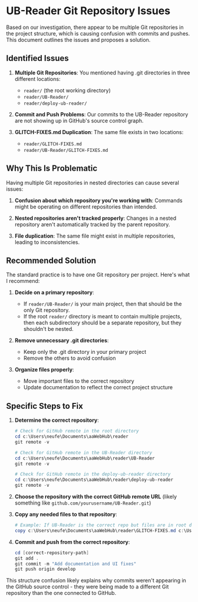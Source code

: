 # UB-Reader Git Repository Issues

Based on our investigation, there appear to be multiple Git repositories in the project structure, which is causing confusion with commits and pushes. This document outlines the issues and proposes a solution.

## Identified Issues

1. **Multiple Git Repositories**: You mentioned having .git directories in three different locations:

   - `reader/` (the root working directory)
   - `reader/UB-Reader/`
   - `reader/deploy-ub-reader/`

2. **Commit and Push Problems**: Our commits to the UB-Reader repository are not showing up in GitHub's source control graph.

3. **GLITCH-FIXES.md Duplication**: The same file exists in two locations:
   - `reader/GLITCH-FIXES.md`
   - `reader/UB-Reader/GLITCH-FIXES.md`

## Why This Is Problematic

Having multiple Git repositories in nested directories can cause several issues:

1. **Confusion about which repository you're working with**: Commands might be operating on different repositories than intended.

2. **Nested repositories aren't tracked properly**: Changes in a nested repository aren't automatically tracked by the parent repository.

3. **File duplication**: The same file might exist in multiple repositories, leading to inconsistencies.

## Recommended Solution

The standard practice is to have one Git repository per project. Here's what I recommend:

1. **Decide on a primary repository**:

   - If `reader/UB-Reader/` is your main project, then that should be the only Git repository.
   - If the root `reader/` directory is meant to contain multiple projects, then each subdirectory should be a separate repository, but they shouldn't be nested.

2. **Remove unnecessary .git directories**:

   - Keep only the .git directory in your primary project
   - Remove the others to avoid confusion

3. **Organize files properly**:
   - Move important files to the correct repository
   - Update documentation to reflect the correct project structure

## Specific Steps to Fix

1. **Determine the correct repository**:

   ```powershell
   # Check for GitHub remote in the root directory
   cd c:\Users\neufe\Documents\aaWebHub\reader
   git remote -v

   # Check for GitHub remote in the UB-Reader directory
   cd c:\Users\neufe\Documents\aaWebHub\reader\UB-Reader
   git remote -v

   # Check for GitHub remote in the deploy-ub-reader directory
   cd c:\Users\neufe\Documents\aaWebHub\reader\deploy-ub-reader
   git remote -v
   ```

2. **Choose the repository with the correct GitHub remote URL** (likely something like `github.com/yourusername/UB-Reader.git`)

3. **Copy any needed files to that repository**:

   ```powershell
   # Example: If UB-Reader is the correct repo but files are in root directory
   copy c:\Users\neufe\Documents\aaWebHub\reader\GLITCH-FIXES.md c:\Users\neufe\Documents\aaWebHub\reader\UB-Reader\
   ```

4. **Commit and push from the correct repository**:
   ```powershell
   cd [correct-repository-path]
   git add .
   git commit -m "Add documentation and UI fixes"
   git push origin develop
   ```

This structure confusion likely explains why commits weren't appearing in the GitHub source control - they were being made to a different Git repository than the one connected to GitHub.

